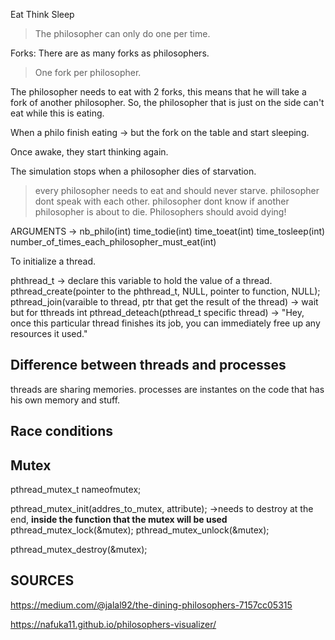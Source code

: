 

Eat
Think
Sleep
>The philosopher can only do one per time.

Forks: There are as many forks as philosophers.
>One fork per philosopher.

The philosopher needs to eat with 2 forks, this means that he will take a fork of another philosopher. So, the philosopher that is just on the side can't eat while this is eating.

When a philo finish eating -> but the fork on the table and start sleeping.

Once awake, they start thinking again.

The simulation stops when a philosopher dies of starvation.

>every philosopher needs to eat and should never starve.
>philosopher dont speak with each other.
>philosopher dont know if another philosopher is about to die.
>Philosophers should avoid dying!

ARGUMENTS -> 
nb_philo(int) 
time_todie(int) 
time_toeat(int) 
time_tosleep(int) 
number_of_times_each_philosopher_must_eat(int)



To initialize a thread.

phthread_t -> declare this variable to hold the value of a thread.
pthread_create(pointer to the phthread_t, NULL, pointer to function, NULL);
pthread_join(varaible to thread, ptr that get the result of the thread) -> wait but for tthreads
int pthread_deteach(pthread_t specific thread) -> "Hey, once this particular thread finishes its job, you can immediately free up any resources it used."

## Difference between threads and processes
threads are sharing memories.
processes are instantes on the code that has his own memory and stuff.

## Race conditions


## Mutex
pthread_mutex_t nameofmutex;

pthread_mutex_init(addres_to_mutex, attribute); ->needs to destroy at the end,
**inside the function that the mutex will be used**
pthread_mutex_lock(&mutex);
pthread_mutex_unlock(&mutex);

pthread_mutex_destroy(&mutex);


## SOURCES

https://medium.com/@jalal92/the-dining-philosophers-7157cc05315

https://nafuka11.github.io/philosophers-visualizer/